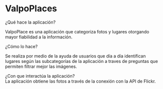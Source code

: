# ValpoPlaces

¿Qué hace la aplicación? 

ValpoPlace es una aplicación que categoriza fotos y lugares otorgando mayor fiabilidad a la información.

¿Cómo lo hace? 

Se realiza por medio de la ayuda de usuarios que día a día identifican lugares según las subcategorías de la aplicación a traves de preguntas que permiten filtrar mejor las imágenes.

¿Con que interactúa la aplicación?  
La aplicación obtiene las fotos a través de la conexión con la API de Flickr. 

